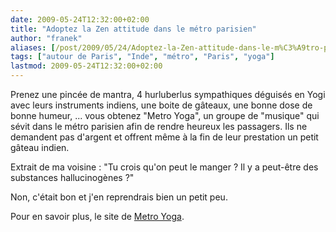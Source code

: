 ```yaml
---
date: 2009-05-24T12:32:00+02:00
title: "Adoptez la Zen attitude dans le métro parisien"
author: "franek"
aliases: [/post/2009/05/24/Adoptez-la-Zen-attitude-dans-le-m%C3%A9tro-parisien]
tags: ["autour de Paris", "Inde", "métro", "Paris", "yoga"]
lastmod: 2009-05-24T12:32:00+02:00
---
```

Prenez une pincée de mantra, 4 hurluberlus sympathiques déguisés en Yogi avec leurs instruments indiens, une boite de gâteaux, une bonne dose de bonne humeur, ... vous obtenez "Metro Yoga", un groupe de "musique" qui sévit dans le métro parisien afin de rendre heureux les passagers. Ils ne demandent pas d'argent et offrent même à la fin de leur prestation un petit gâteau indien.

Extrait de ma voisine : "Tu crois qu'on peut le manger ? Il y a peut-être des substances hallucinogènes ?"

Non, c'était bon et j'en reprendrais bien un petit peu.

Pour en savoir plus, le site de [Metro Yoga](http://metroyoga.fr/index.htm).
